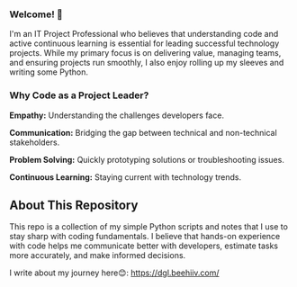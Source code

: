 ### Welcome! 👋  
I'm an IT Project Professional who believes that understanding code and active continuous learning is essential for leading successful technology projects. While my primary focus is on delivering value, managing teams, and ensuring projects run smoothly, I also enjoy rolling up my sleeves and writing some Python.

### Why Code as a Project Leader?
**Empathy:** Understanding the challenges developers face.

**Communication:** Bridging the gap between technical and non-technical stakeholders.

**Problem Solving:** Quickly prototyping solutions or troubleshooting issues.

**Continuous Learning:** Staying current with technology trends.

## About This Repository

This repo is a collection of my simple Python scripts and notes that I use to stay sharp with coding fundamentals. I believe that hands-on experience with code helps me communicate better with developers, estimate tasks more accurately, and make informed decisions.

I write about my journey here😊: https://dgl.beehiiv.com/

